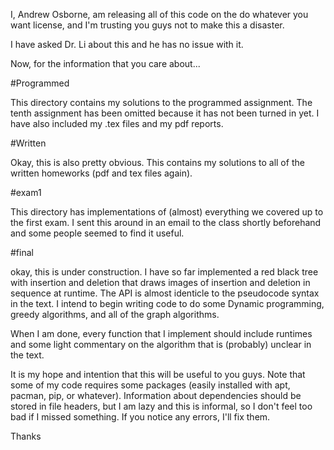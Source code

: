 I, Andrew Osborne, am releasing all of this code on the 
do whatever you want license, and I'm trusting you guys not 
to make this a disaster. 

I have asked Dr. Li about this and he has no issue with it.


Now, for the information that you care about...

#Programmed

This directory contains my solutions to the programmed assignment.
The tenth assignment has been omitted because it has not been turned in
yet. I have also included my .tex files and my pdf reports.

#Written

Okay, this is also pretty obvious. This contains my solutions to all
of the written homeworks (pdf and tex files again).

#exam1

This directory has implementations of (almost) everything we covered up to 
the first exam. I sent this around in an email to the class shortly beforehand
and some people seemed to find it useful.

#final

okay, this is under construction. I have so far implemented a red black tree 
with insertion and deletion that draws images of insertion and deletion
in sequence at runtime. The API is almost identicle to the pseudocode syntax in
the text. I intend to begin writing code to do some 
Dynamic programming, greedy algorithms, and all of the graph algorithms.

When I am done, every function that I implement should include runtimes 
and some light commentary on the algorithm that is (probably) unclear in 
the text. 

It is my hope and intention that this will be useful to you guys. Note that some
of my code requires some packages (easily installed with apt, pacman, pip, or whatever).
Information about dependencies should be stored in file headers, but I am lazy and this
is informal, so I don't feel too bad if I missed something. If you notice any errors,
I'll fix them.

Thanks


